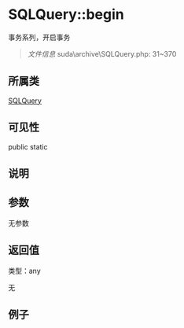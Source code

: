 # SQLQuery::begin

事务系列，开启事务


> *文件信息* suda\archive\SQLQuery.php: 31~370

## 所属类 

[SQLQuery](../SQLQuery.md)

## 可见性

 public static

## 说明




## 参数


无参数


## 返回值

类型：any

无



## 例子

